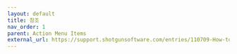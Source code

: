 ```yaml
---
layout: default
title: 참조
nav_order: 1
parent: Action Menu Items
external_url: https://support.shotgunsoftware.com/entries/110709-How-to-create-custom-menu-items-for-integration-with-other-pipeline-tools
---
```

